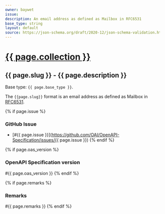 ```yaml
---
owner: baywet
issue:
description: An email address as defined as Mailbox in RFC6531
base_type: string
layout: default
source: https://json-schema.org/draft/2020-12/json-schema-validation.html#name-email-addresses
---
```


# <a href="..">{{ page.collection }}</a>

## {{ page.slug }} - {{ page.description }}

Base type: `{{ page.base_type }}`.

The `{{page.slug}}` format is an email address as defined as Mailbox in [RFC6531](https://www.rfc-editor.org/rfc/rfc6531).

{% if page.issue %}
### GitHub Issue

* [#{{ page.issue }}](https://github.com/OAI/OpenAPI-Specification/issues/{{ page.issue }})
{% endif %}

{% if page.oas_version %}
### OpenAPI Specification version

#{{ page.oas_version }}
{% endif %}

{% if page.remarks %}
### Remarks

#{{ page.remarks }}
{% endif %}
